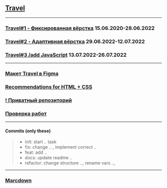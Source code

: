 ## [Travel](https://github.com/rolling-scopes-school/tasks/blob/master/tasks/travel/travel.md)
___
### [Travel#1 - Фиксированная вёрстка](https://github.com/rolling-scopes-school/tasks/blob/master/tasks/travel/travel-part1.md) 15.06.2020-28.06.2022
### [Travel#2 - Адаптивная вёрстка](https://github.com/rolling-scopes-school/tasks/blob/master/tasks/travel/travel-part2.md) 29.06.2022-12.07.2022
### [Travel#3 /add JavaScript](https://github.com/rolling-scopes-school/tasks/blob/master/tasks/travel/travel-part3.md) 13.07.2022-26.07.2022
___
### [Макет Travel в Figma](https://www.figma.com/file/BhULVGGIachSAjoBazhP9P/Travel?node-id=0%3A1)
### [Recommendations for HTML + CSS](https://github.com/rolling-scopes-school/tasks/blob/master/stage1/modules/clean-code/materials/html-and-css-extended.md)
### [! Приватный репозиторий](https://docs.rs.school/#/private-repository)
### [Проверка работ](https://docs.rs.school/#/pull-request-review-process?id=%D0%A2%D1%80%D0%B5%D0%B1%D0%BE%D0%B2%D0%B0%D0%BD%D0%B8%D1%8F-%D0%BA-pull-request-pr)
___
#### Commits (only **these**)
>- init: start .. task
>- fix: change .. , implement correct ..
>- feat: add ..
>- docs: update readme ..
>- refactor: change structure .., rename vars ..,
___
### [Marcdown](https://gist.github.com/Jekins/2bf2d0638163f1294637#Headers)